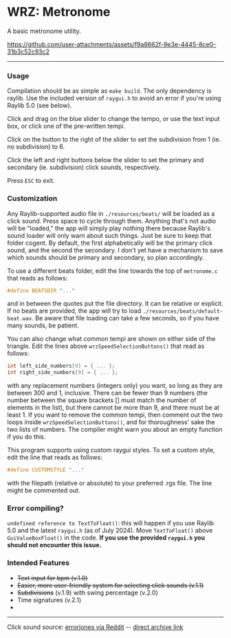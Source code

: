 # WRZ: Metronome

A basic metronome utility.



https://github.com/user-attachments/assets/f9a8662f-9e3e-4445-8ce0-31b3c52c93c2



---

### Usage

Compilation should be as simple as `make build`. The only dependency is raylib. Use the included version of `raygui.h` to avoid an error if you're using Raylib 5.0 (see below).

Click and drag on the blue slider to change the tempo, or use the text input box, or click one of the pre-written tempi.

Click on the button to the right of the slider to set the subdivision from 1 (ie. no subdivision) to 6.

Click the left and right buttons below the slider to set the primary and secondary (ie. subdivision) click sounds, respectively.

 Press `ESC` to exit.

 ### Customization

Any Raylib-supported audio file in `./resources/beats/` will be loaded as a click sound. Press space to cycle through them. Anything that's not audio will be "loaded," the app will simply play nothing there because Raylib's sound loader will only warn about such things. Just be sure to keep that folder cogent. By default, the first alphabetically will be the primary click sound, and the second the secondary. I don't yet have a mechanism to save which sounds should be primary and secondary, so plan accordingly.

To use a different beats folder, edit the line towards the top of `metronome.c` that reads as follows:
```c
#define BEATSDIR "..."
```
and in between the quotes put the file directory. It can be relative or explicit. If no beats are provided, the app will try to load `./resources/beats/default-beat.wav`. Be aware that file loading can take a few seconds, so if you have many sounds, be patient.

You can also change what common tempi are shown on either side of the triangle. Edit the lines above `wrzSpeedSelectionButtons()` that read as follows:
```c
int left_side_numbers[9] = { ... };
int right_side_numbers[9] = { ... };
```
with any replacement numbers (integers only) you want, so long as they are between 300 and 1, inclusive. There can be fewer than 9 numbers (the number between the square brackets [] must match the number of elements in the list), but there cannot be more than 9, and there must be at least 1. If you want to remove the common tempi, then comment out the two loops inside `wrzSpeedSelectionButtons()`, and for thoroughness' sake the two lists of numbers. The compiler might warn you about an empty function if you do this.

This program supports using custom raygui styles. To set a custom style, edit the line that reads as follows:
```c
#define CUSTOMSTYLE "..."
```
with the filepath (relative or absolute) to your preferred .rgs file. The line might be commented out.

### Error compiling?

`undefined reference to TextToFloat()`: this will happen if you use Raylib 5.0 and the latest `raygui.h` (as of July 2024). Move `TextToFloat()` above `GuiValueBoxFloat()` in the code. **If you use the provided `raygui.h` you should not encounter this issue.**

### Intended Features

- ~~Text input for bpm (v.1.0)~~
- ~~Easier, more user-friendly system for selecting click sounds (v.1.1)~~
- ~~Subdivisions~~ (v.1.9) with swing percentage (v.2.0)
- Time signatures (v.2.1)
- 
---

Click sound source: [errorjones via Reddit](https://www.reddit.com/r/audioengineering/comments/kg8gth/free_click_track_sound_archive/?rdt=32981) -- [direct archive link](https://stash.reaper.fm/40824/Metronomes.zip)


